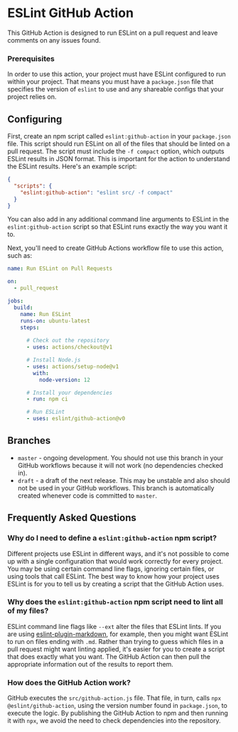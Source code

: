 # ESLint GitHub Action

This GitHub Action is designed to run ESLint on a pull request and leave comments on any issues found.

### Prerequisites

In order to use this action, your project must have ESLint configured to run within your project. That means you must have a `package.json` file that specifies the version of `eslint` to use and any shareable configs that your project relies on.

## Configuring

First, create an npm script called `eslint:github-action` in your `package.json` file. This script should run ESLint on all of the files that should be linted on a pull request. The script must include the `-f compact` option, which outputs ESLint results in JSON format. This is important for the action to understand the ESLint results. Here's an example script:

```json
{
  "scripts": {
    "eslint:github-action": "eslint src/ -f compact"
  }
}
```

You can also add in any additional command line arguments to ESLint in the `eslint:github-action` script so that ESLint runs exactly the way you want it to.

Next, you'll need to create GitHub Actions workflow file to use this action, such as:

```yaml
name: Run ESLint on Pull Requests

on:
  - pull_request

jobs:
  build:
    name: Run ESLint
    runs-on: ubuntu-latest
    steps:
      
      # Check out the repository
      - uses: actions/checkout@v1

      # Install Node.js
      - uses: actions/setup-node@v1
        with:
          node-version: 12

      # Install your dependencies
      - run: npm ci

      # Run ESLint
      - uses: eslint/github-action@v0
```

## Branches

* `master` - ongoing development. You should not use this branch in your GitHub workflows because it will not work (no dependencies checked in).
* `draft` - a draft of the next release. This may be unstable and also should not be used in your GitHub workflows. This branch is automatically created whenever code is committed to `master`.

## Frequently Asked Questions

### Why do I need to define a `eslint:github-action` npm script?

Different projects use ESLint in different ways, and it's not possible to come up with a single configuration that would work correctly for every project. You may be using certain command line flags, ignoring certain files, or using tools that call ESLint. The best way to know how your project uses ESLint is for you to tell us by creating a script that the GitHub Action uses.

### Why does the `eslint:github-action` npm script need to lint all of my files?

ESLint command line flags like `--ext` alter the files that ESLint lints. If you are using [eslint-plugin-markdown](https://npmjs.com/package/eslint-plugin-markdown), for example, then you might want ESLint to run on files ending with `.md`. Rather than trying to guess which files in a pull request might want linting applied, it's easier for you to create a script that does exactly what you want. The GitHub Action can then pull the appropriate information out of the results to report them.

### How does the GitHub Action work?

GitHub executes the `src/github-action.js` file. That file, in turn, calls `npx @eslint/github-action`, using the version number found in `package.json`, to execute the logic. By publishing the GitHub Action to npm and then running it with `npx`, we avoid the need to check dependencies into the repository.
